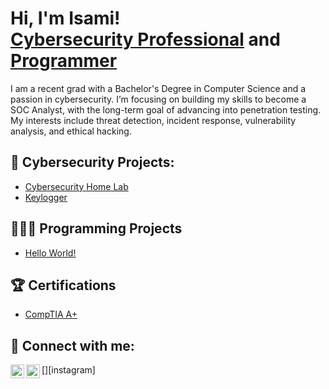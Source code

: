 <h1>Hi, I'm Isami! <br/><a href="https://www.linkedin.com/in/isamitakeuchi/">Cybersecurity Professional</a> and <a href="https://github.com/isamitakeuchi">Programmer</a></h1>
I am a recent grad with a Bachelor's Degree in Computer Science and a passion in cybersecurity. I’m focusing on building my skills to become a SOC Analyst, with the long-term goal of advancing into penetration testing. My interests include threat detection, incident response, vulnerability analysis, and ethical hacking.



<h2>🪪 Cybersecurity Projects:</h2>

- [Cybersecurity Home Lab](https://github.com/isamitakeuchi/LABURL)
- [Keylogger](https://github.com/isamitakeuchi/LABURL)


<h2>👨🏽‍💻 Programming Projects</h2>

- [Hello World!](https://github.com/isamitakeuchi/LABURL)

<h2>🏆 Certifications</h2>

- [CompTIA A+](https://www.credly.com/badges/73b299d0-4339-4b16-aa00-a9296d09721a/public_url)  


<h2> 🤳 Connect with me:</h2>

<a href="https://linkedin.com/in/isamitakeuchi" target="_blank">
  <img align="left" width="22px" src="https://cdn.jsdelivr.net/gh/tandpfun/skill-icons@main/icons/LinkedIn.svg" />
</a>
<!--[<img target="_blank" align="left" alt="JoshMadakor | LinkedIn" width="22px" src="https://cdn.jsdelivr.net/gh/tandpfun/skill-icons@main/icons/LinkedIn.svg" />][linkedin]-->
[<img align="left" alt="IsamiTakeuchi | Instagram" width="22px" src="https://cdn.jsdelivr.net/gh/tandpfun/skill-icons@main/icons/Instagram.svg" />][instagram]

<!--[linkedin]: https://linkedin.com/in/isamitakeuchi-->
[instagram]: https://www.instagram.com/isamitakeuchi/


<!--
**isamitakeuchi/isamitakeuchi** is a ✨ _special_ ✨ repository because its `README.md` (this file) appears on your GitHub profile.

Here are some ideas to get you started:

- 🔭 I’m currently working on ...
- 🌱 I’m currently learning ...
- 👯 I’m looking to collaborate on ...
- 🤔 I’m looking for help with ...
- 💬 Ask me about ...
- 📫 How to reach me: ...
- 😄 Pronouns: ...
- ⚡ Fun fact: ...
-->
